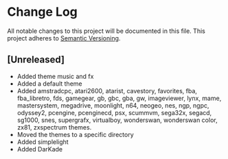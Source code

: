 # Change Log
All notable changes to this project will be documented in this file.
This project adheres to [Semantic Versioning](http://semver.org/).

## [Unreleased]
- Added theme music and fx
- Added a default theme
- Added amstradcpc, atari2600, atarist, cavestory, favorites, fba, fba_libretro, fds, gamegear, gb, gbc, gba, gw, imageviewer, lynx, mame, mastersystem, megadrive, moonlight, n64, neogeo, nes, ngp, ngpc, odyssey2, pcengine, pcenginecd, psx, scummvm, sega32x, segacd, sg1000, snes, supergrafx, virtualboy, wonderswan, wonderswan color, zx81, zxspectrum themes.
- Moved the themes to a specific directory
- Added simplelight
- Added DarKade
